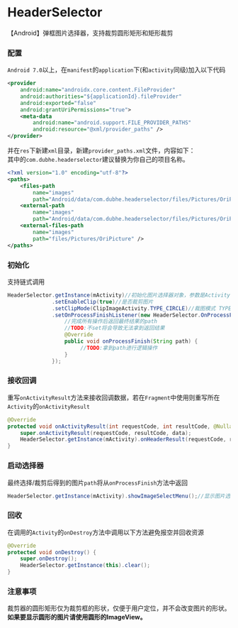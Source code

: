 # HeaderSelector
【Android】弹框图片选择器，支持裁剪圆形矩形和矩形裁剪  

### 配置
`Android 7.0`以上，在`manifest`的`application`下(和`activity`同级)加入以下代码

```xml
<provider
    android:name="androidx.core.content.FileProvider"
    android:authorities="${applicationId}.fileProvider"
    android:exported="false"
    android:grantUriPermissions="true">
    <meta-data
        android:name="android.support.FILE_PROVIDER_PATHS"
        android:resource="@xml/provider_paths" />
</provider>
```
并在`res`下新建`xml`目录，新建`provider_paths.xml`文件，内容如下：  
其中的`com.dubhe.headerselector`建议替换为你自己的项目名称。
```xml
<?xml version="1.0" encoding="utf-8"?>
<paths>
    <files-path
        name="images"
        path="Android/data/com.dubhe.headerselector/files/Pictures/OriPicture/" />
    <external-path
        name="images"
        path="Android/data/com.dubhe.headerselector/files/Pictures/OriPicture/" />
    <external-files-path
        name="images"
        path="files/Pictures/OriPicture" />
</paths>
```

### 初始化
支持链式调用
```java
HeaderSelector.getInstance(mActivity)//初始化图片选择器对象，参数是Activity
              .setEnableClip(true)//是否裁剪图片
              .setClipMode(ClipImageActivity.TYPE_CIRCLE)//裁图模式 TYPE_CIRCLE圆形 TYPE_RECTANGLE矩形
              .setOnProcessFinishListener(new HeaderSelector.OnProcessFinishListener() {
                  //完成所有操作后返回最终结果的path
                  //TODO:不set将会导致无法拿到返回结果
                  @Override
                  public void onProcessFinish(String path) {
                       //TODO:拿到path进行逻辑操作
                  }
              });
```

### 接收回调
重写`onActivityResult`方法来接收回调数据，若在`Fragment`中使用则重写所在`Activity`的`onActivityResult`
```java
@Override
protected void onActivityResult(int requestCode, int resultCode, @Nullable Intent data) {
    super.onActivityResult(requestCode, resultCode, data);
    HeaderSelector.getInstance(mActivity).onHeaderResult(requestCode, resultCode, data);
}
``` 

### 启动选择器
最终选择/裁剪后得到的图片`path`将从`onProcessFinish`方法中返回
```java
HeaderSelector.getInstance(mActivity).showImageSelectMenu();//显示图片选择器
```

### 回收
在调用的`Activity`的`onDestroy`方法中调用以下方法避免报空并回收资源
```java
@Override
protected void onDestroy() {
    super.onDestroy();
    HeaderSelector.getInstance(this).clear();
}
```

### 注意事项
裁剪器的圆形矩形仅为裁剪框的形状，仅便于用户定位，并不会改变图片的形状。  
**如果要显示圆形的图片请使用圆形的ImageView。**


